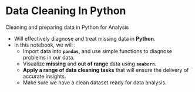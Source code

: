 # Data Cleaning In Python
Cleaning and preparing data in Python for Analysis

- Will effectively diagnose and treat missing data in **Python**.
- In this notebook, we will :
  - Import data into **`pandas`**, and use simple functions to diagnose problems in our data.
  - Visualize **missing** and **out of range** data using **`seaborn`**.
  - **Apply a range of data cleaning tasks** that will ensure the delivery of accurate insights.
  - Make sure we have a clean dataset ready for data analysis.

